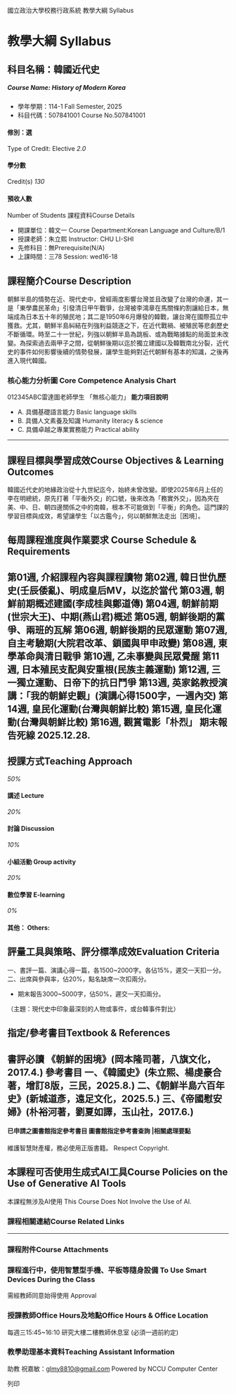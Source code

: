 國立政治大學校務行政系統 教學大綱 Syllabus
# 教學大綱 Syllabus
##  科目名稱：韓國近代史
#####  Course Name: History of Modern Korea
  * 學年學期：114-1 Fall Semester, 2025 
  * 科目代碼：507841001 Course No.507841001


#### 修別：選
Type of Credit: Elective 
_2.0_
#### 學分數
Credit(s)
_130_
#### 預收人數
Number of Students
課程資料Course Details
  * 開課單位：韓文一 Course Department:Korean Language and Culture/B/1 
  * 授課老師：朱立熙 Instructor: CHU LI-SHI 
  * 先修科目：無Prerequisite(N/A)
  * 上課時間：三78 Session: wed16-18


##  課程簡介Course Description
朝鮮半島的情勢在近、現代史中，曾經兩度影響台灣並且改變了台灣的命運，其一是「東學農民革命」引發清日甲午戰爭，台灣被李鴻章在馬關條約割讓給日本，無端成為日本五十年的殖民地；其二是1950年6月爆發的韓戰，讓台灣在國際孤立中獲救。尤其，朝鮮半島糾結在列強利益競逐之下，在近代戰禍、被殖民等悲劇歷史不斷循環。時至二十一世紀，列強以朝鮮半島為跳板、或為戰略據點的局面並未改變。為探索過去兩甲子之間，從朝鮮後期以迄於獨立建國以及韓戰南北分裂，近代史的事件如何影響後續的情勢發展，讓學生能夠對近代朝鮮有基本的知識，之後再進入現代韓國。
###  核心能力分析圖 Core Competence Analysis Chart
012345ABC雷達圖老師學生
「無核心能力」 
**能力項目說明**
  * A. 具備基礎語言能力 Basic language skills
  * B. 具備人文素養及知識 Humanity literacy & science
  * C. 具備卓越之專業實務能力 Practical ability


* * *
##  課程目標與學習成效Course Objectives & Learning Outcomes 
韓國近代史的地緣政治從十九世紀迄今，始終未曾改變。即使2025年6月上任的李在明總統，原先打著「平衡外交」的口號，後來改為「務實外交」，因為夾在美、中、日、朝四邊關係之中的南韓，根本不可能做到「平衡」的角色。這門課的學習目標與成效，希望讓學生「以古鑑今」，何以朝鮮無法走出［困境］。
##  每周課程進度與作業要求 Course Schedule & Requirements
第01週, 介紹課程內容與課程讀物 第02週, 韓日世仇歷史(壬辰倭亂)、明成皇后MV，以迄於當代 第03週, 朝鮮前期概述建國(李成桂與鄭道傳) 第04週, 朝鮮前期(世宗大王)、中期(燕山君)概述 第05週, 朝鮮後期的黨爭、兩班的瓦解 第06週, 朝鮮後期的民眾運動 第07週, 自主考驗期(大院君改革、鎖國與甲申政變) 第08週, 東學革命與清日戰爭 第10週, 乙未事變與民眾覺醒 第11週, 日本殖民支配與安重根(民族主義運動) 第12週, 三一獨立運動、日帝下的抗日鬥爭 **第13週, 英家銘教授演講：「我的朝鮮史觀」(演講心得1500字，一週內交)** **第14週,** 皇民化運動(台灣與朝鮮比較) 第15週, 皇民化運動(台灣與朝鮮比較) 第16週, 觀賞電影「朴烈」 **期末報告死線** **2025.12.28.**  
---  
##  授課方式Teaching Approach
_50%_
####  講述 Lecture
_20%_
####  討論 Discussion
_10%_
####  小組活動 Group activity
_20%_
####  數位學習 E-learning
_0%_
####  其他： Others:
##  評量工具與策略、評分標準成效Evaluation Criteria
一、書評一篇、演講心得一篇，各1500~2000字。各佔15%，遲交一天扣一分。
二、出席與參與率，佔20%，點名缺席一次扣兩分。
  * 期末報告3000~5000字，佔50%，遲交一天扣兩分。


（主題：現代史中印象最深刻的人物或事件，或台韓事件對比）
##  指定/參考書目Textbook & References
書評必讀 **《朝鮮的困境》(岡本隆司著，八旗文化，2017.4.)** 參考書目 一、《韓國史》(朱立熙、楊虔豪合著，增訂8版，三民，2025.8.) 二、《朝鮮半島六百年史》(新城道彥，遠足文化，2025.5.) 三、《帝國慰安婦》(朴裕河著，劉夏如譯，玉山社，2017.6.)  
---  
####  已申請之圖書館指定參考書目  圖書館指定參考書查詢 |相關處理要點
維護智慧財產權，務必使用正版書籍。 Respect Copyright.
##  本課程可否使用生成式AI工具Course Policies on the Use of Generative AI Tools
本課程無涉及AI使用 This Course Does Not Involve the Use of AI.
###  課程相關連結Course Related Links
* * *
###  課程附件Course Attachments
###  課程進行中，使用智慧型手機、平板等隨身設備 To Use Smart Devices During the Class
需經教師同意始得使用  Approval
###  授課教師Office Hours及地點Office Hours & Office Location
每週三15:45~16:10 研究大樓二樓教師休息室 (必須一週前約定)
###  教學助理基本資料Teaching Assistant Information
助教 祝嘉敏：glmy8810@gmail.com
Powered by NCCU Computer Center
  
列印
